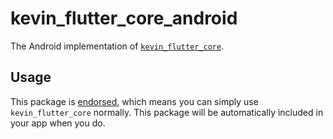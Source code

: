 # kevin_flutter_core_android

The Android implementation of [`kevin_flutter_core`][1].

## Usage

This package is [endorsed][2], which means you can simply use `kevin_flutter_core`
normally. This package will be automatically included in your app when you do.

[1]: https://pub.dev/packages/kevin_flutter_core
[2]: https://flutter.dev/docs/development/packages-and-plugins/developing-packages#endorsed-federated-plugin
